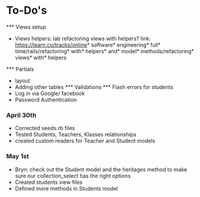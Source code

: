 # To-Do's
*** Views setup
* Views helpers: lab refactoring views with helpers?
link: https://learn.co/tracks/online* software* engineering* full* time/rails/refactoring* with* helpers* and* model* methods/refactoring* views* with* helpers

*** Partials
* layout
* Adding other tables
*** Validations
*** Flash errors for students
* Log in via Google/ facebook
* Password Authentication




### April 30th
* Corrected seeds.rb files
* Tested Students, Teachers, Klasses relationships
* created custom readers for Teacher and Student models


### May 1st
* Bryn: check out the Student model and the heritages method to make sure our       collection_select has the right options  
* Created students view files
* Defined more methods in Students model
